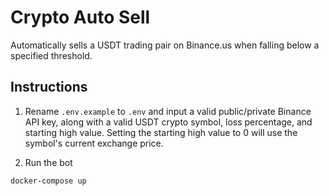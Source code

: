 # Crypto Auto Sell
Automatically sells a USDT trading pair on Binance.us when falling below a specified threshold.

## Instructions
1. Rename `.env.example` to `.env` and input a valid public/private Binance API key, along with a valid USDT crypto 
symbol, loss percentage, and starting high value.  Setting the starting high value to 0 will use the symbol's current
exchange price.

2. Run the bot
```
docker-compose up
```
